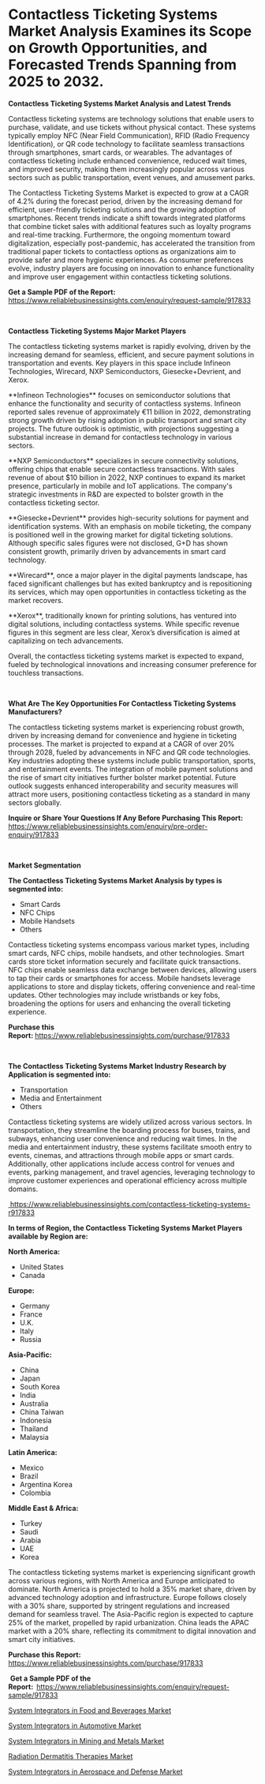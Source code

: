 <p><h1>Contactless Ticketing Systems Market Analysis Examines its Scope on Growth Opportunities, and Forecasted Trends Spanning from 2025 to 2032.</h1></p><p><strong>Contactless Ticketing Systems Market Analysis and Latest Trends</strong></p>
<p><p>Contactless ticketing systems are technology solutions that enable users to purchase, validate, and use tickets without physical contact. These systems typically employ NFC (Near Field Communication), RFID (Radio Frequency Identification), or QR code technology to facilitate seamless transactions through smartphones, smart cards, or wearables. The advantages of contactless ticketing include enhanced convenience, reduced wait times, and improved security, making them increasingly popular across various sectors such as public transportation, event venues, and amusement parks.</p><p>The Contactless Ticketing Systems Market is expected to grow at a CAGR of 4.2% during the forecast period, driven by the increasing demand for efficient, user-friendly ticketing solutions and the growing adoption of smartphones. Recent trends indicate a shift towards integrated platforms that combine ticket sales with additional features such as loyalty programs and real-time tracking. Furthermore, the ongoing momentum toward digitalization, especially post-pandemic, has accelerated the transition from traditional paper tickets to contactless options as organizations aim to provide safer and more hygienic experiences. As consumer preferences evolve, industry players are focusing on innovation to enhance functionality and improve user engagement within contactless ticketing solutions.</p></p>
<p><strong>Get a Sample PDF of the Report:&nbsp;</strong> <a href="https://www.reliablebusinessinsights.com/enquiry/request-sample/917833?utm_campaign=1119&utm_medium=2&utm_source=Github&utm_content=ia&utm_term=07032025&utm_id=contactless-ticketing-systems">https://www.reliablebusinessinsights.com/enquiry/request-sample/917833</a></p>
<p>&nbsp;</p>
<p><strong>Contactless Ticketing Systems Major Market Players</strong></p>
<p><p>The contactless ticketing systems market is rapidly evolving, driven by the increasing demand for seamless, efficient, and secure payment solutions in transportation and events. Key players in this space include Infineon Technologies, Wirecard, NXP Semiconductors, Giesecke+Devrient, and Xerox.</p><p>**Infineon Technologies** focuses on semiconductor solutions that enhance the functionality and security of contactless systems. Infineon reported sales revenue of approximately €11 billion in 2022, demonstrating strong growth driven by rising adoption in public transport and smart city projects. The future outlook is optimistic, with projections suggesting a substantial increase in demand for contactless technology in various sectors.</p><p>**NXP Semiconductors** specializes in secure connectivity solutions, offering chips that enable secure contactless transactions. With sales revenue of about $10 billion in 2022, NXP continues to expand its market presence, particularly in mobile and IoT applications. The company's strategic investments in R&D are expected to bolster growth in the contactless ticketing sector.</p><p>**Giesecke+Devrient** provides high-security solutions for payment and identification systems. With an emphasis on mobile ticketing, the company is positioned well in the growing market for digital ticketing solutions. Although specific sales figures were not disclosed, G+D has shown consistent growth, primarily driven by advancements in smart card technology.</p><p>**Wirecard**, once a major player in the digital payments landscape, has faced significant challenges but has exited bankruptcy and is repositioning its services, which may open opportunities in contactless ticketing as the market recovers.</p><p>**Xerox**, traditionally known for printing solutions, has ventured into digital solutions, including contactless systems. While specific revenue figures in this segment are less clear, Xerox’s diversification is aimed at capitalizing on tech advancements.</p><p>Overall, the contactless ticketing systems market is expected to expand, fueled by technological innovations and increasing consumer preference for touchless transactions.</p></p>
<p>&nbsp;</p>
<p><strong>What Are The Key Opportunities For Contactless Ticketing Systems Manufacturers?</strong></p>
<p><p>The contactless ticketing systems market is experiencing robust growth, driven by increasing demand for convenience and hygiene in ticketing processes. The market is projected to expand at a CAGR of over 20% through 2028, fueled by advancements in NFC and QR code technologies. Key industries adopting these systems include public transportation, sports, and entertainment events. The integration of mobile payment solutions and the rise of smart city initiatives further bolster market potential. Future outlook suggests enhanced interoperability and security measures will attract more users, positioning contactless ticketing as a standard in many sectors globally.</p></p>
<p><strong>Inquire or Share Your Questions If Any Before Purchasing This Report:</strong> <a href="https://www.reliablebusinessinsights.com/enquiry/pre-order-enquiry/917833?utm_campaign=1119&utm_medium=2&utm_source=Github&utm_content=ia&utm_term=07032025&utm_id=contactless-ticketing-systems">https://www.reliablebusinessinsights.com/enquiry/pre-order-enquiry/917833</a></p>
<p>&nbsp;</p>
<p><strong>Market Segmentation</strong></p>
<p><strong>The Contactless Ticketing Systems Market Analysis by types is segmented into:</strong></p>
<p><ul><li>Smart Cards</li><li>NFC Chips</li><li>Mobile Handsets</li><li>Others</li></ul></p>
<p><p>Contactless ticketing systems encompass various market types, including smart cards, NFC chips, mobile handsets, and other technologies. Smart cards store ticket information securely and facilitate quick transactions. NFC chips enable seamless data exchange between devices, allowing users to tap their cards or smartphones for access. Mobile handsets leverage applications to store and display tickets, offering convenience and real-time updates. Other technologies may include wristbands or key fobs, broadening the options for users and enhancing the overall ticketing experience.</p></p>
<p><strong>Purchase this Report:&nbsp;</strong><a href="https://www.reliablebusinessinsights.com/purchase/917833?utm_campaign=1119&utm_medium=2&utm_source=Github&utm_content=ia&utm_term=07032025&utm_id=contactless-ticketing-systems">https://www.reliablebusinessinsights.com/purchase/917833</a></p>
<p>&nbsp;</p>
<p><strong>The Contactless Ticketing Systems Market Industry Research by Application is segmented into:</strong></p>
<p><ul><li>Transportation</li><li>Media and Entertainment</li><li>Others</li></ul></p>
<p><p>Contactless ticketing systems are widely utilized across various sectors. In transportation, they streamline the boarding process for buses, trains, and subways, enhancing user convenience and reducing wait times. In the media and entertainment industry, these systems facilitate smooth entry to events, cinemas, and attractions through mobile apps or smart cards. Additionally, other applications include access control for venues and events, parking management, and travel agencies, leveraging technology to improve customer experiences and operational efficiency across multiple domains.</p></p>
<p><a href="https://www.reliablebusinessinsights.com/contactless-ticketing-systems-r917833?utm_campaign=1119&utm_medium=2&utm_source=Github&utm_content=ia&utm_term=07032025&utm_id=contactless-ticketing-systems">&nbsp;https://www.reliablebusinessinsights.com/contactless-ticketing-systems-r917833</a></p>
<p><strong>In terms of Region, the Contactless Ticketing Systems Market Players available by Region are:</strong></p>
<p>
    <p> <strong> North America: </strong>
        <ul>
            <li>United States</li>
            <li>Canada</li>
        </ul>
        </p> 
    <p> <strong> Europe: </strong>
        <ul>
            <li>Germany</li>
            <li>France</li>
            <li>U.K.</li>
            <li>Italy</li>
            <li>Russia</li>
        </ul>
        </p> 
    <p> <strong> Asia-Pacific: </strong>
        <ul>
            <li>China</li>
            <li>Japan</li>
            <li>South Korea</li>
            <li>India</li>
            <li>Australia</li>
            <li>China Taiwan</li>
            <li>Indonesia</li>
            <li>Thailand</li>
            <li>Malaysia</li>
        </ul>
        </p> 
    <p> <strong> Latin America: </strong>
        <ul>
            <li>Mexico</li>
            <li>Brazil</li>
            <li>Argentina Korea</li>
            <li>Colombia</li>
        </ul>
        </p> 
    <p> <strong> Middle East & Africa: </strong>
        <ul>
            <li>Turkey</li>
            <li>Saudi</li>
            <li>Arabia</li>
            <li>UAE</li>
            <li>Korea</li>
        </ul>
    </p>
    </p>
<p><p>The contactless ticketing systems market is experiencing significant growth across various regions, with North America and Europe anticipated to dominate. North America is projected to hold a 35% market share, driven by advanced technology adoption and infrastructure. Europe follows closely with a 30% share, supported by stringent regulations and increased demand for seamless travel. The Asia-Pacific region is expected to capture 25% of the market, propelled by rapid urbanization. China leads the APAC market with a 20% share, reflecting its commitment to digital innovation and smart city initiatives.</p></p>
<p><strong>Purchase this Report: </strong><a href="https://www.reliablebusinessinsights.com/purchase/917833?utm_campaign=1119&utm_medium=2&utm_source=Github&utm_content=ia&utm_term=07032025&utm_id=contactless-ticketing-systems">https://www.reliablebusinessinsights.com/purchase/917833</a></p>
<p>&nbsp;<strong>Get a Sample PDF of the Report:&nbsp;&nbsp;</strong><a href="https://www.reliablebusinessinsights.com/enquiry/request-sample/917833?utm_campaign=1119&utm_medium=2&utm_source=Github&utm_content=ia&utm_term=07032025&utm_id=contactless-ticketing-systems">https://www.reliablebusinessinsights.com/enquiry/request-sample/917833</a></p>
<p><strong></strong></p>
<p><p><a href="https://github.com/ishikodehira/Market-Research-Report-List-1/blob/main/system-integrators-in-food-and-beverages-market.md?utm_campaign=1119&utm_medium=2&utm_source=Github&utm_content=ia&utm_term=07032025&utm_id=contactless-ticketing-systems">System Integrators in Food and Beverages Market</a></p><p><a href="https://github.com/filinjaic7/Market-Research-Report-List-1/blob/main/system-integrators-in-automotive-market.md?utm_campaign=1119&utm_medium=2&utm_source=Github&utm_content=ia&utm_term=07032025&utm_id=contactless-ticketing-systems">System Integrators in Automotive Market</a></p><p><a href="https://github.com/tahjaylestro/Market-Research-Report-List-1/blob/main/system-integrators-in-mining-and-metals-market.md?utm_campaign=1119&utm_medium=2&utm_source=Github&utm_content=ia&utm_term=07032025&utm_id=contactless-ticketing-systems">System Integrators in Mining and Metals Market</a></p><p><a href="https://github.com/mismannely/Market-Research-Report-List-1/blob/main/radiation-dermatitis-therapies-market.md?utm_campaign=1119&utm_medium=2&utm_source=Github&utm_content=ia&utm_term=07032025&utm_id=contactless-ticketing-systems">Radiation Dermatitis Therapies Market</a></p><p><a href="https://github.com/klenaestien23/Market-Research-Report-List-1/blob/main/system-integrators-in-aerospace-and-defense-market.md?utm_campaign=1119&utm_medium=2&utm_source=Github&utm_content=ia&utm_term=07032025&utm_id=contactless-ticketing-systems">System Integrators in Aerospace and Defense Market</a></p></p>